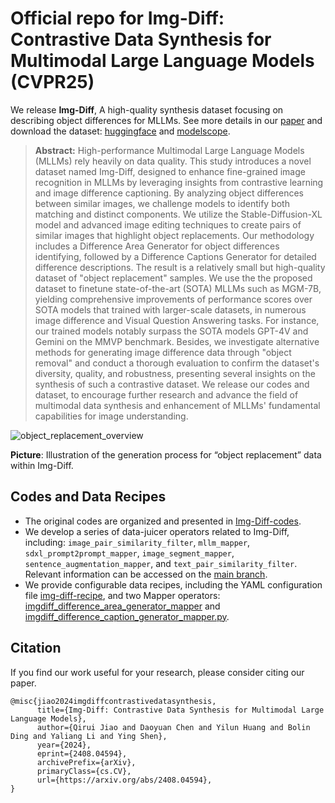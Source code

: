 # Official repo for **Img-Diff: Contrastive Data Synthesis for Multimodal Large Language Models** (CVPR25)

We release **Img-Diff**,  A high-quality synthesis dataset focusing on describing object differences for MLLMs. See more details in our [paper](https://arxiv.org/abs/2408.04594) and download the dataset: [huggingface](https://huggingface.co/datasets/datajuicer/Img-Diff) and [modelscope](https://modelscope.cn/datasets/Data-Juicer/Img-Diff). 

> 
>
> **Abstract:** High-performance Multimodal Large Language Models (MLLMs) rely heavily on data quality. This study introduces a novel dataset named Img-Diff, designed to enhance fine-grained image recognition in MLLMs by leveraging insights from contrastive learning and image difference captioning. By analyzing object differences between similar images, we challenge models to identify both matching and distinct components. We utilize the Stable-Diffusion-XL model and advanced image editing techniques to create pairs of similar images that highlight object replacements. Our methodology includes a Difference Area Generator for object differences identifying, followed by a Difference Captions Generator for detailed difference descriptions. The result is a relatively small but high-quality dataset of "object replacement" samples. We use the the proposed dataset to finetune state-of-the-art (SOTA) MLLMs such as MGM-7B, yielding comprehensive improvements of performance scores over SOTA models that trained with larger-scale datasets, in numerous image difference and Visual Question Answering tasks. For instance, our trained models notably surpass the SOTA models GPT-4V and Gemini on the MMVP benchmark. Besides, we investigate alternative methods for generating image difference data through "object removal" and conduct a thorough evaluation to confirm the dataset's diversity, quality, and robustness, presenting several insights on the synthesis of such a contrastive dataset. We release our codes and dataset, to encourage further research and advance the field of multimodal data synthesis and enhancement of MLLMs' fundamental capabilities for image understanding.


![object_replacement_overview](https://img.alicdn.com/imgextra/i1/O1CN01Ut5eAM1TseaW5g17W_!!6000000002438-2-tps-3970-1778.png)

**Picture**: Illustration of the generation process for “object replacement” data within Img-Diff.




## Codes and Data Recipes

- The original codes are organized and presented in [Img-Diff-codes](https://github.com/modelscope/data-juicer/tree/ImgDiff/Img-Diff-codes).
- We develop a series of data-juicer operators related to Img-Diff, including: `image_pair_similarity_filter`, `mllm_mapper`, `sdxl_prompt2prompt_mapper`, `image_segment_mapper`, `sentence_augmentation_mapper`, and `text_pair_similarity_filter`. Relevant information can be accessed on the [main branch](https://github.com/modelscope/data-juicer/blob/main/docs/Operators.md).
- We provide configurable data recipes, including the YAML configuration file [img-diff-recipe](https://github.com/modelscope/data-juicer/blob/main/configs/data_juicer_recipes/img-diff-recipe.yaml), and two Mapper operators: [imgdiff_difference_area_generator_mapper](https://github.com/modelscope/data-juicer/blob/main/data_juicer/ops/mapper/imgdiff_difference_area_generator_mapper.py) and [imgdiff_difference_caption_generator_mapper.py](https://github.com/modelscope/data-juicer/blob/main/data_juicer/ops/mapper/imgdiff_difference_caption_generator_mapper.py).





## Citation

If you find our work useful for your research, please consider citing our paper.

```
@misc{jiao2024imgdiffcontrastivedatasynthesis,
      title={Img-Diff: Contrastive Data Synthesis for Multimodal Large Language Models}, 
      author={Qirui Jiao and Daoyuan Chen and Yilun Huang and Bolin Ding and Yaliang Li and Ying Shen},
      year={2024},
      eprint={2408.04594},
      archivePrefix={arXiv},
      primaryClass={cs.CV},
      url={https://arxiv.org/abs/2408.04594}, 
}
```
